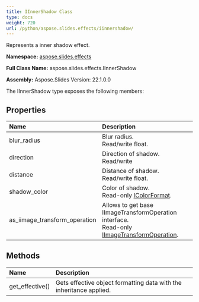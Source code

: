 ```yaml
---
title: IInnerShadow Class
type: docs
weight: 720
url: /python/aspose.slides.effects/iinnershadow/
---
```


Represents a inner shadow effect.

**Namespace:** [aspose.slides.effects](/python/aspose.slides.effects/)

**Full Class Name:** aspose.slides.effects.IInnerShadow

**Assembly:**  Aspose.Slides Version: 22.1.0.0

The IInnerShadow type exposes the following members:
## **Properties**
|**Name**|**Description**|
| :- | :- |
|blur_radius|Blur radius.<br/>            Read/write float.|
|direction|Direction of shadow.<br/>            Read/write|
|distance|Distance of shadow.<br/>            Read/write float.|
|shadow_color|Color of shadow.<br/>            Read-only [IColorFormat](/python/aspose.slides/icolorformat/).|
|as_iimage_transform_operation|Allows to get base IImageTransformOperation interface.<br/>            Read-only [IImageTransformOperation](/python/aspose.slides.effects/iimagetransformoperation/).|
## **Methods**
|**Name**|**Description**|
| :- | :- |
|get_effective()|Gets effective object formatting data with the inheritance applied.|
